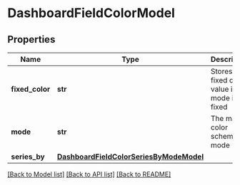 # DashboardFieldColorModel

## Properties
Name | Type | Description | Notes
------------ | ------------- | ------------- | -------------
**fixed_color** | **str** | Stores the fixed color value if mode is fixed | [optional] 
**mode** | **str** | The main color scheme mode | 
**series_by** | [**DashboardFieldColorSeriesByModeModel**](DashboardFieldColorSeriesByModeModel.md) |  | [optional] 

[[Back to Model list]](../README.md#documentation-for-models) [[Back to API list]](../README.md#documentation-for-api-endpoints) [[Back to README]](../README.md)


